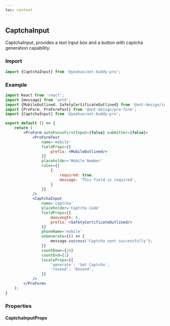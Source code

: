 ```yaml
---
toc: content
---
```


## CaptchaInput

CaptchaInput, provides a text input box and a button with captcha generation capability.

### Import

```jsx | pure
import {CaptchaInput} from '@yookue/ant-buddy-pro';
```

### Example

```jsx
import React from 'react';
import {message} from 'antd';
import {MobileOutlined, SafetyCertificateOutlined} from '@ant-design/icons';
import {ProForm, ProFormText} from '@ant-design/pro-form';
import {CaptchaInput} from '@yookue/ant-buddy-pro';

export default () => {
    return (
        <ProForm autoFocusFirstInput={false} submitter={false}>
            <ProFormText
                name='mobile'
                fieldProps={{
                    prefix: <MobileOutlined/>
                }}
                placeholder='Mobile Number'
                rules={[
                    {
                        required: true,
                        message: 'This field is required',
                    }
                ]}
            />
            <CaptchaInput
                name='captcha'
                placeholder='Captcha Code'
                fieldProps={{
                    maxLength: 6,
                    prefix: <SafetyCertificateOutlined/>
                }}
                phoneName='mobile'
                onGenerate={() => {
                    message.success('Captcha sent successfully');
                }}
                countDown={29}
                countEnd={1}
                localeProps={{
                    'generate': 'Get Captcha',
                    'resend': 'Resend',
                }}
            />
        </ProForm>
    );
}
```

### Properties

#### CaptchaInputProps

<API src="@/form/CaptchaInput/alias.tsx" hideTitle></API>
